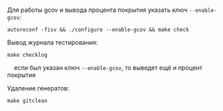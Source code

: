 Для работы gcov и вывода процента покрытия указать ключ ```--enable-gcov```:

    autoreconf -fisv && ./configure --enable-gcov && make check

Вывод журнала тестирования:

    make checklog

&nbsp;&nbsp;&nbsp;&nbsp;если был указан ключ ```--enable-gcov```, то выведет ещё и процент покрытия

Удаление генератов:

    make gitclean
